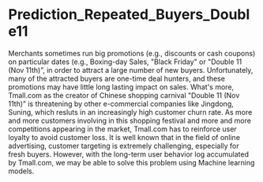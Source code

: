 # Prediction_Repeated_Buyers_Double11
Merchants sometimes run big promotions (e.g., discounts or cash coupons) on particular dates (e.g., Boxing-day Sales, "Black Friday" or "Double 11 (Nov 11th)”, in order to attract a large number of new buyers. Unfortunately, many of the attracted buyers are one-time deal hunters, and these promotions may have little long lasting impact on sales. What's more, Tmall.com as the creator of Chinese shopping carnival "Double 11 (Nov 11th)” is threatening by other e-commercial companies like Jingdong, Suning, which resluts in an increasingly high customer churn rate. As more and more customers involving in this shopping festival and more and more competitions appearing in the market, Tmall.com has to reinforce user loyalty to avoid customer loss. It is well known that in the field of online advertising, customer targeting is extremely challenging, especially for fresh buyers. However, with the long-term user behavior log accumulated by Tmall.com, we may be able to solve this problem using Machine learning models.
